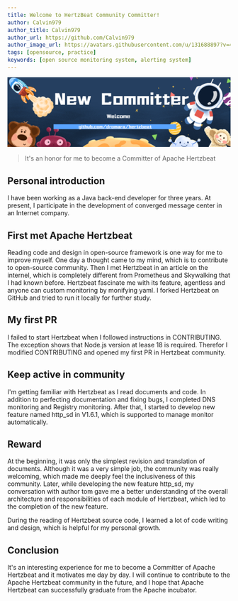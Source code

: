 ```yaml
---
title: Welcome to HertzBeat Community Committer!
author: Calvin979
author_title: Calvin979
author_url: https://github.com/Calvin979
author_image_url: https://avatars.githubusercontent.com/u/131688897?v=4
tags: [opensource, practice]
keywords: [open source monitoring system, alerting system]
---
```


![hertzBeat](/img/blog/new-committer.png)

> It's an honor for me to become a Committer of Apache Hertzbeat

## Personal introduction

I have been working as a Java back-end developer for three years. At present, I participate in the development of converged message center in an Internet company.

## First met Apache Hertzbeat

Reading code and design in open-source framework is one way for me to improve myself. One day a thought came to my mind, which is to contribute to open-source community. Then I met Hertzbeat in an article on the internel, which is completely different from Prometheus and Skywalking that I had known before. Hertzbeat fascinate me with its feature, agentless and anyone can custom monitoring by monifying yaml. I forked Hertzbeat on GitHub and tried to run it locally for further study.

## My first PR

I failed to start Hertzbeat when I followed instructions in CONTRIBUTING. The exception shows that Node.js version at lease 18 is required. Therefor I modified CONTRIBUTING and opened my first PR in Hertzbeat community.

## Keep active in community

I'm getting familiar with Hertzbeat as I read documents and code. In addition to perfecting documentation and fixing bugs, I completed DNS monitoring and Registry monitoring. After that, I started to develop new feature named http_sd in V1.6.1, which is supported to manage monitor automatically.

## Reward

At the beginning, it was only the simplest revision and translation of documents. Although it was a very simple job, the community was really welcoming, which made me deeply feel the inclusiveness of this community. Later, while developing the new feature http_sd, my conversation with author tom gave me a better understanding of the overall architecture and responsibilities of each module of Hertzbeat, which led to the completion of the new feature.

During the reading of Hertzbeat source code, I learned a lot of code writing and design, which is helpful for my personal growth.

## Conclusion

It's an interesting experience for me to become a Committer of Apache Hertzbeat and it motivates me day by day. I will continue to contribute to the Apache Hertzbeat community in the future, and I hope that Apache Hertzbeat can successfully graduate from the Apache incubator.
